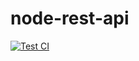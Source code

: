 # node-rest-api

[![Test CI](https://github.com/Sam-2019/node-rest-api/actions/workflows/test-ci.yml/badge.svg?branch=main)](https://github.com/Sam-2019/node-rest-api/actions/workflows/test-ci.yml)
